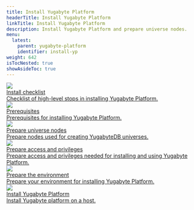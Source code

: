 ```yaml
---
title: Install Yugabyte Platform
headerTitle: Install Yugabyte Platform
linkTitle: Install Yugabyte Platform
description: Install Yugabyte Platform and prepare universe nodes.
menu:
  latest:
    parent: yugabyte-platform
    identifier: install-yp
weight: 642
isTocNested: true
showAsideToc: true
---
```


<div class="row">

  <div class="col-12 col-md-6 col-lg-12 col-xl-6">
    <a class="section-link icon-offset" href="install-checklist/">
      <div class="head">
        <img class="icon" src="/images/section_icons/manage/diagnostics.png" aria-hidden="true" />
        <div class="title">Install checklist</div>
      </div>
      <div class="body">
        Checklist of high-level stops in installing Yugabyte Platform.
      </div>
    </a>
  </div>

  <div class="col-12 col-md-6 col-lg-12 col-xl-6">
    <a class="section-link icon-offset" href="prerequisites/">
      <div class="head">
        <img class="icon" src="/images/section_icons/manage/diagnostics.png" aria-hidden="true" />
        <div class="title">Prerequisites</div>
      </div>
      <div class="body">
        Prerequisites for installing Yugabyte Platform.
      </div>
    </a>
  </div>

  <div class="col-12 col-md-6 col-lg-12 col-xl-6">
    <a class="section-link icon-offset" href="prepare-universe-nodes/">
      <div class="head">
        <img class="icon" src="/images/section_icons/manage/diagnostics.png" aria-hidden="true" />
        <div class="title">Prepare universe nodes</div>
      </div>
      <div class="body">
        Prepare nodes used for creating YugabyteDB universes.
      </div>
    </a>
  </div>

  <div class="col-12 col-md-6 col-lg-12 col-xl-6">
    <a class="section-link icon-offset" href="prepare-access-privileges/">
      <div class="head">
        <img class="icon" src="/images/section_icons/manage/diagnostics.png" aria-hidden="true" />
        <div class="title">Prepare access and privileges</div>
      </div>
      <div class="body">
        Prepare access and privileges needed for installing and using Yugabyte Platform.
      </div>
    </a>
  </div>

  <div class="col-12 col-md-6 col-lg-12 col-xl-6">
    <a class="section-link icon-offset" href="prepare-environment/">
      <div class="head">
        <img class="icon" src="/images/section_icons/manage/diagnostics.png" aria-hidden="true" />
        <div class="title">Prepare the environment</div>
      </div>
      <div class="body">
        Prepare your environment for installing Yugabyte Platform.
      </div>
    </a>
  </div>

  <div class="col-12 col-md-6 col-lg-12 col-xl-6">
    <a class="section-link icon-offset" href="install-yugabyte-platform/">
      <div class="head">
        <img class="icon" src="/images/section_icons/manage/diagnostics.png" aria-hidden="true" />
        <div class="title">Install Yugabyte Platform</div>
      </div>
      <div class="body">
        Install Yugabyte platform on a host.
      </div>
    </a>
  </div>

</div>
